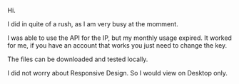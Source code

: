 Hi.

I did in quite of a rush, as I am very busy at the momment. 

I was able to use the API for the IP, but my monthly usage expired. It worked for me, if you have an account that works you just need to change the key.

The files can be downloaded and tested locally. 

I did not worry about Responsive Design. So I would view on Desktop only.
